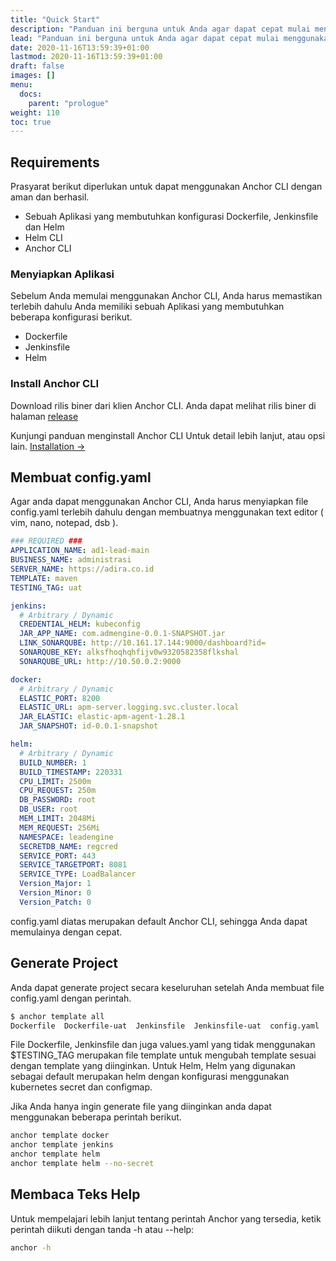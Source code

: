 ```yaml
---
title: "Quick Start"
description: "Panduan ini berguna untuk Anda agar dapat cepat mulai menggunakan Anchor"
lead: "Panduan ini berguna untuk Anda agar dapat cepat mulai menggunakan Anchor"
date: 2020-11-16T13:59:39+01:00
lastmod: 2020-11-16T13:59:39+01:00
draft: false
images: []
menu:
  docs:
    parent: "prologue"
weight: 110
toc: true
---
```


## Requirements

Prasyarat berikut diperlukan untuk dapat menggunakan Anchor CLI dengan aman dan berhasil.

- Sebuah Aplikasi yang membutuhkan konfigurasi Dockerfile, Jenkinsfile dan Helm
- Helm CLI
- Anchor CLI

### Menyiapkan Aplikasi

Sebelum Anda memulai menggunakan Anchor CLI, Anda harus memastikan terlebih dahulu Anda memiliki sebuah Aplikasi yang membutuhkan beberapa konfigurasi berikut.

- Dockerfile
- Jenkinsfile
- Helm

### Install Anchor CLI

Download rilis biner dari klien Anchor CLI. Anda dapat melihat rilis biner di halaman [release](https://github.com/cocatrip/anchor/releases/latest/)

Kunjungi panduan menginstall Anchor CLI Untuk detail lebih lanjut, atau opsi lain. [Installation →](/docs/prologue/installation/)

## Membuat config.yaml

Agar anda dapat menggunakan Anchor CLI, Anda harus menyiapkan file config.yaml terlebih dahulu dengan membuatnya menggunakan text editor ( vim, nano, notepad, dsb ).

```yaml
### REQUIRED ###
APPLICATION_NAME: ad1-lead-main
BUSINESS_NAME: administrasi
SERVER_NAME: https://adira.co.id
TEMPLATE: maven
TESTING_TAG: uat

jenkins:
  # Arbitrary / Dynamic
  CREDENTIAL_HELM: kubeconfig
  JAR_APP_NAME: com.admengine-0.0.1-SNAPSHOT.jar
  LINK_SONARQUBE: http://10.161.17.144:9000/dashboard?id=
  SONARQUBE_KEY: alksfhoqhqhfijv0w9320582358flkshal
  SONARQUBE_URL: http://10.50.0.2:9000

docker:
  # Arbitrary / Dynamic
  ELASTIC_PORT: 8200
  ELASTIC_URL: apm-server.logging.svc.cluster.local
  JAR_ELASTIC: elastic-apm-agent-1.28.1
  JAR_SNAPSHOT: id-0.0.1-snapshot

helm:
  # Arbitrary / Dynamic
  BUILD_NUMBER: 1
  BUILD_TIMESTAMP: 220331
  CPU_LIMIT: 2500m
  CPU_REQUEST: 250m
  DB_PASSWORD: root
  DB_USER: root
  MEM_LIMIT: 2048Mi
  MEM_REQUEST: 256Mi
  NAMESPACE: leadengine
  SECRETDB_NAME: regcred
  SERVICE_PORT: 443
  SERVICE_TARGETPORT: 8081
  SERVICE_TYPE: LoadBalancer
  Version_Major: 1
  Version_Minor: 0
  Version_Patch: 0
```

config.yaml diatas merupakan default Anchor CLI, sehingga Anda dapat memulainya dengan cepat.

## Generate Project

Anda dapat generate project secara keseluruhan setelah Anda membuat file config.yaml dengan perintah.

```bash
$ anchor template all
Dockerfile  Dockerfile-uat  Jenkinsfile  Jenkinsfile-uat  config.yaml  helm
```

File Dockerfile, Jenkinsfile dan juga values.yaml yang tidak menggunakan $TESTING_TAG merupakan file template untuk mengubah template sesuai dengan template yang diinginkan. Untuk Helm, Helm yang digunakan sebagai default merupakan helm dengan konfigurasi menggunakan kubernetes secret dan configmap.

Jika Anda hanya ingin generate file yang diinginkan anda dapat menggunakan beberapa perintah berikut.

```bash
anchor template docker
anchor template jenkins
anchor template helm
anchor template helm --no-secret
```

## Membaca Teks Help

Untuk mempelajari lebih lanjut tentang perintah Anchor yang tersedia, ketik perintah diikuti dengan tanda -h atau --help:

```bash
anchor -h
```
